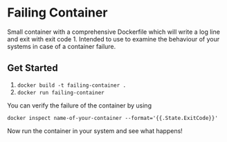 # Failing Container
Small container with a comprehensive Dockerfile which will write a log line and exit with exit code 1. Intended to use to examine the behaviour of your systems in case of a container failure.

## Get Started
1. `docker build -t failing-container .`
2. `docker run failing-container`

You can verify the failure of the container by using 

`docker inspect name-of-your-container --format='{{.State.ExitCode}}'` 

Now run the container in your system and see what happens!
